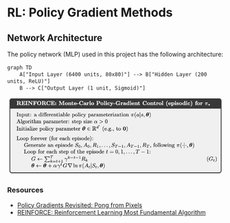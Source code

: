 # RL: Policy Gradient Methods

## Network Architecture

The policy network (MLP) used in this project has the following architecture:

```mermaid
graph TD
    A["Input Layer (6400 units, 80x80)"] --> B["Hidden Layer (200 units, ReLU)"]
    B --> C["Output Layer (1 unit, Sigmoid)"]
```

![REINFORCE Algorithm](assets/reinforce.png)


### Resources
- [Policy Gradients Revisited: Pong from Pixels](https://youtu.be/tqrcjHuNdmQ?si=XElMeYhPr7vCBb1b)
- [REINFORCE: Reinforcement Learning Most Fundamental Algorithm](https://youtu.be/5eSh5F8gjWU?si=b1lRf6Ks_q_0dekA)